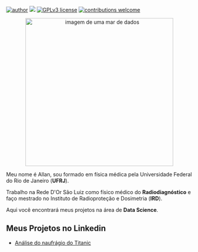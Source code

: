 [![author](https://img.shields.io/badge/author-Allan-red.svg)](https://www.linkedin.com/in/allan-h-rocha/) [![](https://img.shields.io/badge/python-3.7+-blue.svg)](https://www.python.org/downloads/release/python-365/) [![GPLv3 license](https://img.shields.io/badge/License-GPLv3-blue.svg)](http://perso.crans.org/besson/LICENSE.html) [![contributions welcome](https://img.shields.io/badge/contributions-welcome-brightgreen.svg?style=flat)](https://github.com/AllanRocha28/Data-Science)

<p align="center">
  <img src="https://user-images.githubusercontent.com/98231873/157772039-577194ea-27f1-4444-97d4-8a2d93b3f39d.png" alt="imagem de uma mar de dados"height=400px >
</p>

Meu nome é Allan, sou formado em física médica pela Universidade Federal do Rio de Janeiro (**UFRJ**).

Trabalho na Rede D'Or São Luiz como físico médico do **Radiodiagnóstico** e faço mestrado no Instituto de Radioproteção e Dosimetria (**IRD**).

Aqui você encontrará meus projetos na área de **Data Science**.

## Meus Projetos no Linkedin

* [Análise do naufrágio do Titanic](https://corta.link/9sDdA)
